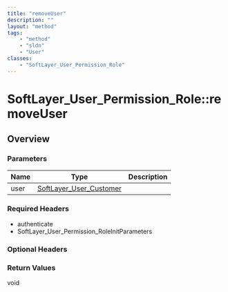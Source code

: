 ```yaml
---
title: "removeUser"
description: ""
layout: "method"
tags:
    - "method"
    - "sldn"
    - "User"
classes:
    - "SoftLayer_User_Permission_Role"
---
```

# SoftLayer_User_Permission_Role::removeUser
## Overview 


### Parameters 
|Name | Type | Description |
| --- | --- | --- |
|user| <a href='/reference/datatypes/SoftLayer_User_Customer'>SoftLayer_User_Customer </a>| |


### Required Headers
* authenticate
* SoftLayer_User_Permission_RoleInitParameters

### Optional Headers

### Return Values
void

